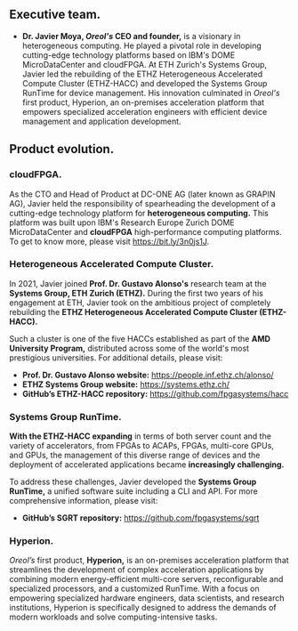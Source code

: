## Executive team.
* **Dr. Javier Moya, *Oreol's* CEO and founder,** is a visionary in heterogeneous computing. He played a pivotal role in developing cutting-edge technology platforms based on IBM's DOME MicroDataCenter and cloudFPGA. At ETH Zurich's Systems Group, Javier led the rebuilding of the ETHZ Heterogeneous Accelerated Compute Cluster (ETHZ-HACC) and developed the Systems Group RunTime for device management. His innovation culminated in *Oreol's* first product, Hyperion, an on-premises acceleration platform that empowers specialized acceleration engineers with efficient device management and application development.

## Product evolution.

### cloudFPGA.
As the CTO and Head of Product at DC-ONE AG (later known as GRAPIN AG), Javier held the responsibility of spearheading the development of a cutting-edge technology platform for **heterogeneous computing.** This platform was built upon IBM's Research Europe Zurich DOME MicroDataCenter and **cloudFPGA** high-performance computing platforms. To get to know more, please visit https://bit.ly/3n0js1J.

### Heterogeneous Accelerated Compute Cluster.
In 2021, Javier joined **Prof. Dr. Gustavo Alonso's** research team at the **Systems Group, ETH Zurich (ETHZ).** During the first two years of his engagement at ETH, Javier took on the ambitious project of completely rebuilding the **ETHZ Heterogeneous Accelerated Compute Cluster (ETHZ-HACC).** 

Such a cluster is one of the five HACCs established as part of the **AMD University Program,** distributed across some of the world's most prestigious universities. For additional details, please visit: 

* **Prof. Dr. Gustavo Alonso website:** https://people.inf.ethz.ch/alonso/
* **ETHZ Systems Group website:** https://systems.ethz.ch/
* **GitHub’s ETHZ-HACC repository:** https://github.com/fpgasystems/hacc

### Systems Group RunTime.
**With the ETHZ-HACC expanding** in terms of both server count and the variety of accelerators, from FPGAs to ACAPs, FPGAs, multi-core GPUs, and GPUs, the management of this diverse range of devices and the deployment of accelerated applications became **increasingly challenging.**

To address these challenges, Javier developed the **Systems Group RunTime,** a unified software suite including a CLI and API. For more comprehensive information, please visit: 

* **GitHub’s SGRT repository:** https://github.com/fpgasystems/sgrt

### Hyperion.
*Oreol’s* first product, **Hyperion,** is an on-premises acceleration platform that streamlines the development of complex acceleration applications by combining modern energy-efficient multi-core servers, reconfigurable and specialized processors, and a customized RunTime. With a focus on empowering specialized hardware engineers, data scientists, and research institutions, Hyperion is specifically designed to address the demands of modern workloads and solve computing-intensive tasks.
